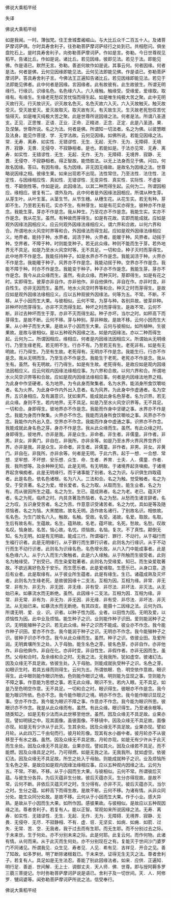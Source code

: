   佛说大乘稻芉经  

失译  

佛说大乘稻芉经  

如是我闻。一时。薄伽梵。住王舍城耆阇崛山。与大比丘众千二百五十人。及诸菩萨摩诃萨俱。尔时具寿舍利子。往弥勒菩萨摩诃萨经行之处到已。共相慰问。俱坐盘陀石上。是时具寿舍利子。向弥勒菩萨摩诃萨。作如是言。弥勒。今日世尊观见稻芉。告诸比丘。作如是说。诸比丘。若见因缘。彼即见法。若见于法。即能见佛。作是语已。默然无言。弥勒。善逝何故作如是说。其事云何。何者因缘。何者是法。何者是佛。云何见因缘即能见法。云何见法即能见佛。作是语已。弥勒菩萨摩诃萨。答具寿舍利子言。今佛法王正遍知告诸比丘。若见因缘即能见法。若见于法即能见佛者。此中何者是因缘。言因缘者。此有故彼有。此生故彼生。所谓无明缘行。行缘识。识缘名色。名色缘六入。六入缘触。触缘受。受缘爱。爱缘取。取缘有。有缘生。生缘老死愁叹苦忧恼而得生起。如是唯生纯极大苦之聚。此中无明灭故行灭。行灭故识灭。识灭故名色灭。名色灭故六入灭。六入灭故触灭。触灭故受灭。受灭故爱灭。爱灭故取灭。取灭故有灭。有灭故生灭。生灭故老死愁叹苦忧恼得灭。如是唯灭纯极大苦之聚。此是世尊所说因缘之法。何者是法。所谓八圣道支。正见．正思惟．正语．正业．正命．正精进．正念．正定．此是八圣道。果．及涅槃。世尊所说。名之为法。何者是佛。所谓知一切法者。名之为佛。以彼慧眼及法身。能见作菩提．学．无学法故。云何见因缘。如佛所说。若能见因缘之法。常．无寿．离寿．如实性．无错谬性．无生．无起．无作．无为．无障碍．无境界．寂静．无畏．无侵夺．不寂静相者。是也。若能如是。于法亦见常．无寿．离寿．如实性．无错谬性．无生．无起．无作．无为．无障碍．无境界．寂静．无畏．无侵夺．不寂静相者。得正智故。能悟胜法。以无上法身而见于佛。问曰。何故名因缘。答曰。有因有缘。名为因缘。非无因无缘故。是故名为因缘之法。世尊略说因缘之相。彼缘生果。如来出现若不出现。法性常住。乃至法性．法住性．法定性．与因缘相应性．真如性．无错谬性．无变异性．真实性．实际性．不虚妄性．不颠倒性等。作如是说。此因缘法。以其二种而得生起。云何为二。所谓因相应。缘相应。彼复有二。谓外及内。此中何者是外因缘法因相应。所谓从种生芽。从芽生叶。从叶生茎。从茎生节。从节生穗。从穗生花。从花生实。若无有种。芽即不生。乃至若无有花。实亦不生。有种芽生。如是有花实亦得生。彼种亦不作是念。我能生芽。芽亦不作是念。我从种生。乃至花亦不作是念。我能生实。实亦不作是念。我从花生。虽然。有种故而芽得生。如是有花故。实即而能成就。应如是观外因缘法因相应义。应云何观外因缘法缘相应义。谓六界和合故。以何六界和合。所谓地水火风空时界等和合。外因缘法而得生起。应如是观外因缘法缘相应义。地界者。能持于种。水界者。润渍于种。火界者。能暖于种。风界者。动摇于种。空界者。不障于种。时则能变种子。若无此众缘。种则不能而生于芽。若外地界无不具足。如是乃至水火风空时等。无不具足。一切和合。种子灭时而芽得生。此中地界不作是念。我能任持种子。如是水界亦不作是念。我能润渍于种。火界亦不作是念。我能暖于种子。风界亦不作是念。我能动摇于种。空界亦不作是念。我能不障于种。时亦不作是念。我能变于种子。种子亦不作是念。我能生芽。芽亦不作是念。我今从此众缘而生。虽然。有此众缘。而种灭时。芽即得生。如是有花之时。实即得生。彼芽亦非自作。亦非他作。非自他俱作。非自在作。亦非时变。非自性生。亦非无因而生。虽然。地水火风空时界等和合。种灭之时而芽得生。是故应如是观外因缘法缘相应义。应以五种观彼外因缘法。何等为五。不常。不断。不移。从于小因而生大果。与彼相似。云何不常。为芽与种。各别异故。彼芽非种。非种坏时而芽得生。亦非不灭而得生起。种坏之时而芽得生。是故不常。云何不断。非过去种坏而生于芽。亦非不灭而得生起。种子亦坏。当尔之时。如秤高下而芽得生。是故不断。云何不移。芽与种别。芽非种故。是故不移。云何小因而生大果。从小种子而生大果。是故从于小因而生大果。云何与彼相似。如所植种。生彼果故。是故与彼相似。是以五种观外因缘之法。如是内因缘法。亦以二种而得生起。云何为二。所谓因相应。缘相应。何者是内因缘法因相应义。所谓始从无明缘行。乃至生缘老死。若无明不生。行亦不有。乃至若无有生。老死非有。如是有无明故。行乃得生。乃至有生故。老死得有。无明亦不作是念。我能生行。行亦不作是念。我从无明而生。乃至生亦不作是念。我能生于老死。老死亦不作是念。我从生有。虽然。有无明故。行乃得生。如是有生故。老死得有。是故应如是观内因缘法因相应义。应云何观内因缘法缘相应事。为六界和合故。以何六界和合。所谓地水火风空识界等和合故。应如是观内因缘法缘相应事。何者是内因缘法地界之相。为此身中作坚硬者。名为地界。为令此身而聚集者。名为水界。能消身所食饮嚼啖者。名为火界。为此身中作内外出入息者。名为风界。为此身中作虚通者。名为空界。五识身相应。及有漏意识。犹如束芦。能成就此身名色芽者。名为识界。若无此众缘。身则不生。若内地界。无不具足。如是乃至水火风空识界等。无不具足。一切和合。身即得生。彼地界亦不作是念。我能而作身中坚硬之事。水界亦不作是念。我能为身而作聚集。火界亦不作念。我能而消身所食饮嚼啖之事。风界亦不作念。我能作内外出入息。空界亦不作念。我能而作身中虚通之事。识界亦不作念。我能成就此身名色之芽。身亦不作是念。我从此众缘而生。虽然。有此众缘之时。身即得生。彼地界。亦非是我。非是众生。非命者。非生者。非儒童。非作者。非男。非女。非黄门。非自在。非我所。亦非余等。如是乃至水界火界风界空界识界。亦非是我。非是众生。非命者。非生者。非儒童。非作者。非男。非女。非黄门。非自在。非我所。亦非余等。何者是无明。于此六界。起于一想．一合想．常想．坚牢想．不坏想．安乐想．众生．命．生者．养育．士夫．人．儒童．作者．我．我所想等。及余种种无知。此是无明。有无明故。于诸境界起贪嗔痴。于诸境界起贪嗔痴者。此是无明缘行。而于诸事能了别者。名之为识。与识俱生四取蕴者。此是名色。依名色诸根。名为六入。三法和合。名之为触。觉受触者。名之为受。于受贪著。名之为爱。增长爱者。名之为取。从取而生。能生业者。名之为有。而从彼因所生之蕴。名之为生。生已。蕴成熟者。名之为老。老已。蕴灭坏者。名之为死。临终之时。内具贪著及热恼者。名之为愁。从愁而生诸言辞者。名之为叹。五识身受苦者。名之为苦。作意意识受诸苦者。名之为忧。具如是等及随烦恼者。名之为恼。大黑闇故。故名无明。造作故名诸行。了别故名识。相依故。名名色。为生门故名六入。触故。名触。受故。名受。渴故。名爱。取故。名取。生后有故名有。生蕴故。名生。蕴熟故。名老。蕴坏故。名死。愁故。名愁。叹故名叹。恼身故。名苦。恼心故。名忧。烦恼故。名恼。复次。不了真性。颠倒无知。名为无明。如是有无明故。能成三行。所谓福行．罪行．不动行。从于福行而生福行识者。此是无明缘行。从于罪行而生罪行识者。此则名为行缘识。从于不动行而生不动行识者。此则名为识缘名色。名色增长故。从六入门中能成事者。此是名色缘六入。从于六入而生六聚触者。此是六入缘触。从于所触而生彼受者。此则名为触缘受。了别受已。而生染爱耽著者。此则名为受缘爱。知已。而生染爱耽著故。不欲远离好色及于安乐。而生愿乐者。此是爱缘取。生愿乐已。从身口意。造后有业者。此是取缘有。从于彼业所生蕴者。此是有缘生。生已。诸蕴成熟及灭坏者。此则名为生缘老死。是故彼因缘十二支法。互相为因。互相为缘。非常．非无常．非有为．非无为．非无因．非无缘．非有受．非尽法．非坏法．非灭法。从无始已来。如暴流水而无断绝。虽然。此因缘十二支法。互相为因．互相为缘。非常．非无常．非有为．非无为．非无因．非无缘．非有受．非尽法．非坏法．非灭法。从无始已来。如暴流水而无断绝。有其四支。能摄十二因缘之法。云何为四。所谓无明．爱．业．识。识者。以种子性为因。业者。以田性为因。无明及爱。以烦恼性为因。此中业及烦恼。能生种子之识。业则能作种子识田。爱则能润种子之识。无明能殖种子之识。若无此众缘。种子之识而不能成。彼业亦不作念。我今能作种子识田。爱亦不作念。我今能润于种子之识。无明亦不作念。我今能殖种子之识。彼种子识亦不作念。我今从此众缘而生。虽然。种子之识。依彼业田。及爱所润。无明粪壤所生之处。入于母胎。能生名色之芽。彼名色芽。亦非自作。亦非他作。非自他俱作。非自在化。亦非时变。非自性生。非假作者。亦非无因而生。虽然。父母和合时。及余缘和合之时。无我之法。无我我所。犹如虚空。彼诸幻法。因及众缘无不具足故。依彼生处。入于母胎。则能成就执受种子之识。名色之芽。如眼识生时。若具五缘而则得生。云何为五。所谓依眼．色．明空依作意故。眼识得生。此中眼则能作眼识所依。色则能作眼识之境。明则能为显现之事。空则能为不障之事。作意能为思想之事。若无此众缘。眼识不生。若内入眼。无不具足。如是乃至色明空作意。无不具足。一切和合之时。眼识得生。彼眼亦不作是念。我今能为眼识所依。色亦不念。我今能作眼识之境。明亦不作念。我今能作眼识显现之事。空亦不作念。我今能为眼识不障之事。作意亦不作念。我今能为眼识所思。彼眼识亦不作念。我是从此众缘而有。虽然。有此众缘。眼识得生。乃至诸余根等。随类知之。如是无有少法而从此世移至他世。虽然。因及众缘无不具足故。业果亦现。譬如明镜之中。现其面像。虽彼面像。不移镜中。因及众缘无不具足故。面像亦现。如是无有少许从于此灭。生其余处。因及众缘无不具足故。业果亦现。譬如月轮。从此四万二千由旬而行。彼月轮形像。现其有水小器中者。彼月轮亦不从彼移至于有水之器。虽然。因及众缘无不具足故。月轮亦现。如是无有少许从于此灭而生余处。因及众缘无不具足故。业果亦现。譬如其火。因及众缘若不具足。而不能燃。因及众缘具足之时。乃可得燃。如是无我之法。无我我所。犹如虚空。依彼幻法。因及众缘无不具足故。所生之处入于母胎。则能成就种子之识。业及烦恼所生名色之芽。是故应如是观内因缘法缘相应事。应以五种观内因缘之法。云何为五。不常。不断。不移。从于小因而生大果。与彼相似。云何不常。所谓彼后灭蕴。与彼生分各异。为后灭蕴非生分故。彼后灭蕴亦灭。生分亦得现故。是故不常。云何不断。非依后灭蕴灭坏之时。生分得有。亦非不灭。彼后灭蕴亦灭。当尔之时。生分之蕴。如秤高下而得生故。是故不断。云何不移。为诸有情。从非众同分处。能生众同分处故。是故不移。云何从于小因而生大果。作于小业。感大异熟。是故从于小因而生大果。如所作因。感彼果故。与彼相似。是故应以五种观因缘之法。尊者舍利子。若复有人。能以正智。常观如来所说因缘之法。无寿．离寿．如实性．无错谬性．无生．无起．无作．无为．无障碍．无境界．寂静．无畏．无侵夺．无尽．不寂静相．不有．虚．诳．无坚实．如病．如痈．如箭．过失．无常．苦．空．无我者。我于过去而有生耶。而无生耶。而不分别过去之际。于未来世。生于何处。亦不分别未来之际。此是何耶。此复云何。而作何物。此诸有情。从何而来。从于此灭而生何处。亦不分别现在之有。复能灭于世间沙门婆罗门不同诸见。所谓我见．众生见．寿者见．人见．希有见．吉祥见．开合之见。善了知故。如多罗树。明了断除诸根栽已。于未来世。证得无生无灭之法。尊者舍利子。若复有人。具足如是无生法忍。善能了别此因缘法者。如来．应供．正遍知．明行足．善逝．世间解．无上士．调御丈夫．天人师．佛．世尊。即与授阿耨多罗三藐三菩提记。尔时弥勒菩萨摩诃萨说是语已。舍利子及一切世间。天．人．阿修罗．犍闼婆等。闻弥勒菩萨摩诃萨所说之法。信受奉行。  

佛说大乘稻芉经  
